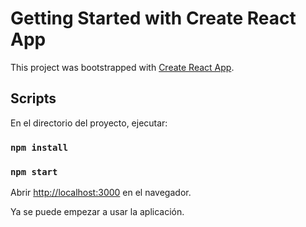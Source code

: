 # Getting Started with Create React App

This project was bootstrapped with [Create React App](https://github.com/facebook/create-react-app).

## Scripts

En el directorio del proyecto, ejecutar:

### `npm install`

### `npm start`

Abrir [http://localhost:3000](http://localhost:3000) en el navegador.

Ya se puede empezar a usar la aplicación.